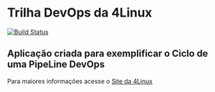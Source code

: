 # Trilha DevOps da 4Linux

<!-- Altere a Flag abaixo com sua URL do Travis -->
[![Build Status](https://travis-ci.com/instrutordocker/DevOpsLab-HelloWorld.svg?branch=master)](https://travis-ci.com/instrutordocker/DevOpsLab-HelloWorld)

## Aplicação criada para exemplificar o Ciclo de uma PipeLine DevOps


Para maiores informações acesse o [Site da 4Linux](https://www.4linux.com.br/cursos/devops)
